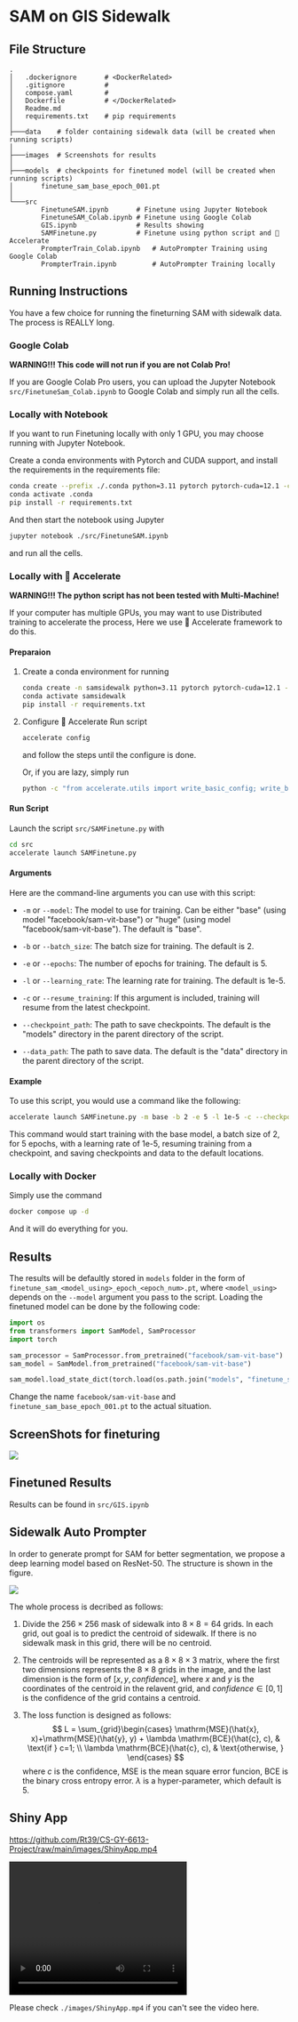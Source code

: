 # SAM on GIS Sidewalk

## File Structure
```
.
│   .dockerignore       # <DockerRelated>
│   .gitignore          #
│   compose.yaml        #
│   Dockerfile          # </DockerRelated>
│   Readme.md
│   requirements.txt    # pip requirements
│
├───data    # folder containing sidewalk data (will be created when running scripts)
│
├───images  # Screenshots for results
│
├───models  # checkpoints for finetuned model (will be created when running scripts)
│       finetune_sam_base_epoch_001.pt
│
└───src
        FinetuneSAM.ipynb       # Finetune using Jupyter Notebook
        FinetuneSAM_Colab.ipynb # Finetune using Google Colab
        GIS.ipynb               # Results showing
        SAMFinetune.py          # Finetune using python script and 🤗 Accelerate
        PrompterTrain_Colab.ipynb   # AutoPrompter Training using Google Colab
        PrompterTrain.ipynb         # AutoPrompter Training locally
```

## Running Instructions

You have a few choice for running the fineturning SAM with sidewalk data. The process is REALLY long.

### Google Colab

**WARNING!!! This code will not run if you are not Colab Pro!**

If you are Google Colab Pro users, you can upload the Jupyter Notebook `src/FinetuneSam_Colab.ipynb` to Google Colab and simply run all the cells.

### Locally with Notebook

If you want to run Finetuning locally with only 1 GPU, you may choose running with Jupyter Notebook.

Create a conda environments with Pytorch and CUDA support, and install the requirements in the requirements file:
```bash
conda create --prefix ./.conda python=3.11 pytorch pytorch-cuda=12.1 -c pytorch -c nvidia
conda activate .conda
pip install -r requirements.txt
```

And then start the notebook using Jupyter
```bash
jupyter notebook ./src/FinetuneSAM.ipynb
```
and run all the cells.

### Locally with 🤗 Accelerate

**WARNING!!! The python script has not been tested with Multi-Machine!**

If your computer has multiple GPUs, you may want to use Distributed training to accelerate the process, Here we use 🤗 Accelerate framework to do this.

#### Preparaion

1. Create a conda environment for running
    ```bash
    conda create -n samsidewalk python=3.11 pytorch pytorch-cuda=12.1 -c pytorch -c nvidia
    conda activate samsidewalk
    pip install -r requirements.txt
    ```

2. Configure 🤗 Accelerate
    Run script
    ```bash
    accelerate config
    ```
    and follow the steps until the configure is done.

    Or, if you are lazy, simply run
    ```bash
    python -c "from accelerate.utils import write_basic_config; write_basic_config(mixed_precision='fp16')"
    ```

#### Run Script
Launch the script `src/SAMFinetune.py` with
```bash
cd src
accelerate launch SAMFinetune.py
```

#### Arguments

Here are the command-line arguments you can use with this script:

- `-m` or `--model`: The model to use for training. Can be either "base" (using model "facebook/sam-vit-base") or "huge" (using model "facebook/sam-vit-base"). The default is "base".

- `-b` or `--batch_size`: The batch size for training. The default is 2.

- `-e` or `--epochs`: The number of epochs for training. The default is 5.

- `-l` or `--learning_rate`: The learning rate for training. The default is 1e-5.

- `-c` or `--resume_training`: If this argument is included, training will resume from the latest checkpoint.

- `--checkpoint_path`: The path to save checkpoints. The default is the "models" directory in the parent directory of the script.

- `--data_path`: The path to save data. The default is the "data" directory in the parent directory of the script.

#### Example

To use this script, you would use a command like the following:

```bash
accelerate launch SAMFinetune.py -m base -b 2 -e 5 -l 1e-5 -c --checkpoint_path ../models --data_path ../data
```

This command would start training with the base model, a batch size of 2, for 5 epochs, with a learning rate of 1e-5, resuming training from a checkpoint, and saving checkpoints and data to the default locations.

### Locally with Docker

Simply use the command
```bash
docker compose up -d
```

And it will do everything for you.

## Results
The results will be defaultly stored in `models` folder in the form of `finetune_sam_<model_using>_epoch_<epoch_num>.pt`, where `<model_using>` depends on the `--model` argument you pass to the script. Loading the finetuned model can be done by the following code:
```python
import os
from transformers import SamModel, SamProcessor
import torch

sam_processor = SamProcessor.from_pretrained("facebook/sam-vit-base")
sam_model = SamModel.from_pretrained("facebook/sam-vit-base")

sam_model.load_state_dict(torch.load(os.path.join("models", "finetune_sam_base_epoch_001.pt")))
```
Change the name `facebook/sam-vit-base` and `finetune_sam_base_epoch_001.pt` to the actual situation.

## ScreenShots for fineturing

![](./images/Finetune.png)

## Finetuned Results

Results can be found in `src/GIS.ipynb`

## Sidewalk Auto Prompter

In order to generate prompt for SAM for better segmentation, we propose a deep learning model based on ResNet-50. The structure is shown in the figure.

![](./images/structure.png)

The whole process is decribed as follows:

1. Divide the $256\times 256$ mask of sidewalk into $8\times 8=64$ grids. In each grid, out goal is to predict the centroid of sidewalk. If there is no sidewalk mask in this grid, there will be no centroid.

2. The centroids will be represented as a $8\times 8\times 3$ matrix, where the first two dimensions represents the $8\times 8$ grids in the image, and the last dimension is the form of $[x,y,confidence]$, where $x$ and $y$ is the coordinates of the centroid in the relavent grid, and $confidence\in [0,1]$ is the confidence of the grid contains a centroid.

3. The loss function is designed as follows:
$$
L = \sum_{grid}\begin{cases}
\mathrm{MSE}(\hat{x}, x)+\mathrm{MSE}(\hat{y}, y) + \lambda \mathrm{BCE}(\hat{c}, c), & \text{if } c=1; \\
\lambda \mathrm{BCE}(\hat{c}, c), & \text{otherwise, }
\end{cases}
$$
where $c$ is the confidence, MSE is the mean square error funcion, BCE is the binary cross entropy error. $\lambda$ is a hyper-parameter, which default is 5.

## Shiny App

https://github.com/Rt39/CS-GY-6613-Project/raw/main/images/ShinyApp.mp4

<video width="320" height="240" controls>
  <source src="./images/ShinyApp.mp4" type="video/mp4">
</video>

Please check `./images/ShinyApp.mp4` if you can't see the video here.